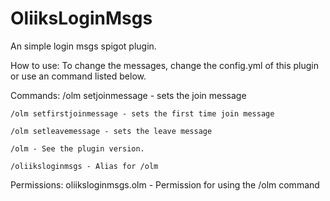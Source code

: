 # OliiksLoginMsgs
An simple login msgs spigot plugin.

How to use:
    To change the messages, change the config.yml of this plugin or use an command listed below.

Commands:
    /olm setjoinmessage - sets the join message
	
    /olm setfirstjoinmessage - sets the first time join message
	
    /olm setleavemessage - sets the leave message
	
    /olm - See the plugin version.
	
    /oliiksloginmsgs - Alias for /olm

Permissions:
    oliiksloginmsgs.olm - Permission for using the /olm command

